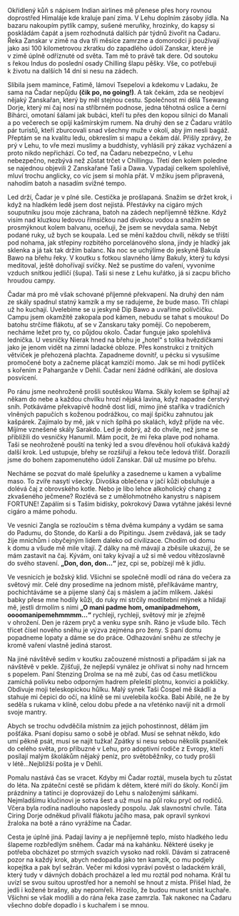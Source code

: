 Okřídlený kůň s nápisem Indian airlines mě přenese přes hory rovnou doprostřed Himaláje kde kraluje paní zima. V Lehu doplním zásoby jídla. Na bazaru nakoupím pytlík campy, sušené meruňky, hrozinky, do kapsy si poskládám čapát a jsem rozhodnutá dalších pár týdnů živořit na Čadaru. Řeka Zanskar v zimě na dva tři měsíce zamrzne a domorodci ji používají jako asi 100 kilometrovou zkratku do zapadlého údolí Zanskar, které je v zimě úplně odříznuté od světa. Tam mě to právě tak dere. Od soutoku s řekou Indus do poslední osady Chilling šlapu pěšky. Vše, co potřebuji k životu na dalších 14 dní si nesu na zádech.

Slíbila jsem mamince, Fatimě, lámovi Tsepelovi a kdekomu v Ladaku, že sama na Čadar nepůjdu __(čik po, no going!)__. A tak čekám, zda se neobjeví nějaký Zanskařan, který by měl stejnou cestu. Společnost mi dělá Tsewang Dorje, který mi čaj nosí na stříbrném podnose, jedna těhotná oslice a černí Bihárci, omotaní šálami jak bubáci, kteří tu přes den kopou silnici do Manali a po večerech se opíjí kašmírským rumem. Na druhý den se z Čadaru vrátilo pár turistů, kteří zburcovali snad všechny muže v okolí, aby jim nesli bagáž. Přeptám se na kvalitu ledu, obkreslím si mapu a čekám dál. Přišly zprávy, že prý v Lehu, to vře mezi muslimy a buddhisty, vyhlásili prý zákaz vycházení a proto nikdo nepřichází. Co teď, na Čadaru nebezpečno, v Lehu nebezpečno, nezbývá než zůstat trčet v Chillingu. Třetí den kolem poledne se najednou objevili 2 Zanskařané Taši a Dawa. Vypadají celkem spolehlivě, mluví trochu anglicky, co víc jsem si mohla přát. V mžiku jsem připravená, nahodím batoh a nasadím svižné tempo. 

Led drží, Čadar je v plné síle. Cestička je prošlapaná. Snažím se držet krok, i když na hladkém ledě jsem dost nejistá. Přestávky na cigáro mých souputníku jsou moje záchrana, batoh na zádech nepříjemně těžkne. Když visím nad kluzkou ledovou římsičkou nad divokou vodou a snažím se prosmýknout kolem balvanu, oceňuji, že jsem se nevydala sama. Nebýt podané ruky, už bych se koupala. Led se mění každou chvíli, někdy se tříští pod nohama, jak střepiny rozbitého porcelánového slona, jindy je hladký jak sklenka a já tak tak držím balanc. Na noc se uchýlíme do jeskyně Bakula Bawo na břehu řeky. V koutku s fotkou slavného lámy Bakuly, který tu kdysi meditoval, ještě dohořívají svíčky. Než se pustíme do vaření, vyvoníme vzduch snítkou jedličí (šupa). Taši si nese z Lehu kuřátko, já si zacpu břicho hroudou campy. 

Čadar má pro mě však schované příjemné překvapení. Na druhý den nám ze skály spadnul statný kamzík a my se radujeme, že bude maso. Tři chlapi už ho kuchají. Uvelebíme se u jeskyně Dip Bawo a uvaříme polívčičku. Campu jsem okamžitě zakopala pod kámen, nebudu se tahat s moukou! Do batohu strčíme flákotu, ať se v Zanskaru taky pomějí. Co nepoberem, necháme ležet pro ty, co půjdou okolo. Čadar funguje jako spolehlivá lednička. U vesničky Nierak hned na břehu je „hotel“ s tolika hvězdičkami jako je jenom vidět na zimní ladacké obloze. Přes konstrukci z trnitých větviček je přehozená plachta. Zapadneme dovnitř, u pécku si vysušíme promočené boty a začneme plácat kamzičí momo. Jak se mi hodí pytlíček s kořením z Paharganže v Dehlí. Čadar není žádné odříkání, ale doslova posvícení. 

Po ránu jsme neohroženě prošli soutěskou Wama. Skály kolem se šplhají až někam do nebe a každou chvilku hrozí nějaká lavina, když napadne čerstvý sníh. Potkáváme překvapivě hodně dost lidí, mimo jiné staříka v tradičních vlněných papučích s koženou podrážkou, co mají špičku zahnutou jak kašpárek. Zajímalo by mě, jak v nich šplhá po skalách, když přijde na věc. Míjíme vznešené skály Sarakdo. Led je dobrý, až do chvíle, než jsme se přiblížili do vesničky Hanumil. Mám pocit, že mi řeka plave pod nohama. Taši se neohroženě pouští na tenký led a svou dřevěnou holí oťukává každý další krok. Led ustupuje, břehy se rozšiřují a řekou teče ledová tříšť. Dorazili jsme do bohem zapomenutého údolí Zanskar. Dál už musíme po břehu.

Necháme se pozvat do malé špeluňky a zasedneme u kamen a vybalíme maso. To zvíře nasytí všecky. Divoška oblečena v jačí kůži obsluhuje a dolévá čaj z obrovského kotle. Nebo je libo lehce alkoholický chang z zkvašeného ječmene? Rozlévá se z umělohmotného kanystru s nápisem FORTUNE! Zapálím si s Tašim bidísky, pokrokový Dawa vytáhne jakési levné cigáro a máme pohodu.

Ve vesnici Zangla se rozloučím s těma dvěma kumpány a vydám se sama do Padumu, do Stonde, do Karši a do Pipitingu. Jsem zvědavá, jak se tady žije mnichům i obyčejným lidem daleko od civilizace. Chodím od domu k domu a všude mě mile vítají. Z dálky na mě mávají a zběsile ukazují, že se mám zastavit na čaj. Kývám, oni taky kývají a už si mě vedou vítězoslavně do svého stavení. __„Don, don, don…“__ jez, cpi se, pobízejí mě k jídlu.

Ve vesnicích je božský klid. Všichni se společně modlí od rána do večera za světový mír. Celé dny prosedíme na jednom místě, přeříkáváme mantry, pochichtáváme se a pijeme slaný čaj s máslem a jačím mlíkem. Jakési babky přese mne hodily kůži, do ruky mi strčily modlitební mlýnek a hlídají mě, jestli drmolím s nimi __„O mani padme hom, omanipadmehom, oooomanipemehmmmm…“__ rychleji, rychleji, světový mír je zřejmě v ohrožení. Den je rázem pryč a venku sype sníh. Ráno je všude bílo. Těch třicet čísel nového sněhu je výzva zejména pro ženy. S paní domu popadneme lopaty a dáme se do práce. Odhazování sněhu ze střechy je kromě vaření vlastně jediná starost. 

Na jiné návštěvě sedím v koutku začouzené místnosti a připadám si jak na návštěvě v pekle. Zjišťuji, že nejlepší vynález je ohřívat si nohy nad hrncem s popelem. Paní Stenzing Drolma se na mě zubí, čas od času metličkou zamíchá polívku nebo odporným hadrem přeleští plotnu, konvici a pokličky. Obdivuje moji teleskopickou hůlku. Malý synek Taši Čospel mě škádlí a stahuje mi čepici do očí, na klíně se mi uvelebila kočka. Babi Abilé, ne že by seděla s rukama v klíně, celou dobu přede a na vřeténko navíjí nit a drmolí svoje mantry. 

Abych se trochu odvděčila místním za jejich pohostinnost, dělám jim pošťáka. Psaní dopisu samo o sobě je obřad. Musí se sehnat někdo, kdo umí pěkně psát, musí se najít tužka! Zpátky si nesu sebou několik psaníček do celého světa, pro příbuzné v Lehu, pro adoptivní rodiče z Evropy, kteří posílají malým školákům nějaký peníz, pro světoběžníky, co tudy prošli v létě…Nejbližší pošta je v Dehlí.

Pomalu nastává čas se vracet. Kdyby mi Čadar roztál, musela bych tu zůstat do léta. Na zpáteční cestě se přidám k dětem, které míří do školy. Končí jim prázdniny a tatínci je doprovázejí do Lehu s naloženými sáňkami. Nejmladšímu klučinovi je sotva šest a už musí na půl roku pryč od rodičů. Včera byla rodina nadlouho naposledy pospolu. Jak slavnostní chvíle. Táta Ciring Dorje odněkud přivalil flákotu jačího masa, pak opravil synkovi žraloka na botě a ráno vyrážíme na Čadar. 

Cesta je úplně jiná. Padají laviny a je nepříjemně teplo, místo hladkého ledu šlapeme rozbředlým sněhem. Čadar má na kahánku. Některé úseky je potřeba obcházet po strmých svazích vysoko nad roklí. Dávám si zatraceně pozor na každý krok, abych nedopadla jako ten kamzík, co mu podjely kopejtka a pak byl sežrán. Večer mi kdosi vypráví pověst o ladackém králi, který tudy v dávných dobách procházel a led mu roztál pod nohama. Král tu uvízl se svou suitou uprostřed hor a nemohl se hnout z místa. Přišel hlad, že jedli i kožené brašny, aby nepomřeli. Hrozilo, že budou muset sníst kuchaře. Všichni se však modlili a do rána řeka zase zamrzla. Tak nakonec na Čadaru všechno dobře dopadlo i s kuchařem i se mnou. 